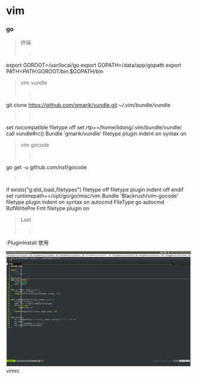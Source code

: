 vim
===============

### go
>终端
>><pre>
export GOROOT=/usr/local/go
export GOPATH=/data/app/gopath
export PATH=$PATH:$GOROOT/bin:$GOPATH/bin
</pre>

>vim vundle
>><pre>
git clone https://github.com/gmarik/vundle.git ~/.vim/bundle/vundle
</pre>
>><pre>
set nocompatible 
filetype off 
set rtp+=/home/lidong/.vim/bundle/vundle/
call vundle#rc()
Bundle 'gmarik/vundle'
filetype plugin indent on
syntax on
</pre>

>vim gocode
>><pre>
go get -u github.com/nsf/gocode
</pre>
>><pre>
if exists("g:did_load_filetypes")
    filetype off 
    filetype plugin indent off 
    endif
set runtimepath+=/opt/go/go/misc/vim
Bundle 'Blackrush/vim-gocode'
filetype plugin indent on
syntax on
autocmd FileType go autocmd BufWritePre <buffer> Fmt
filetype plugin on
</pre>

>Last
>><pre>
:PluginInstall
使用<C-x><C-o>
</pre>

![](1.png)
vimrc
